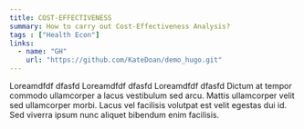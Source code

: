 ```yaml
---
title: COST-EFFECTIVENESS
summary: How to carry out Cost-Effectiveness Analysis?
tags : ["Health Econ"]
links:
  - name: "GH"
    url: "https://github.com/KateDoan/demo_hugo.git"
---
```

Loreamdfdf dfasfd Loreamdfdf dfasfd Loreamdfdf dfasfd Dictum at tempor commodo ullamcorper a lacus vestibulum sed arcu. Mattis ullamcorper velit sed ullamcorper morbi. Lacus vel facilisis volutpat est velit egestas dui id. Sed viverra ipsum nunc aliquet bibendum enim facilisis. 
